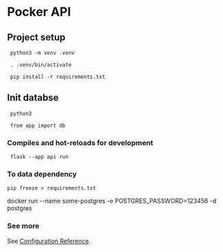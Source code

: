 # Pocker API

## Project setup
```
 python3 -m venv .venv

 . .venv/bin/activate

 pip install -r requirements.txt
```

## Init databse
```
 python3

 from app import db
```

### Compiles and hot-reloads for development
```
 flask --app api run
```

### To data dependency
```
pip freeze > requirements.txt 
```

 docker run --name some-postgres -e POSTGRES_PASSWORD=123456 -d postgres 


### See more
See [Configuration Reference](https://flask.palletsprojects.com/en/2.3.x/installation/#).